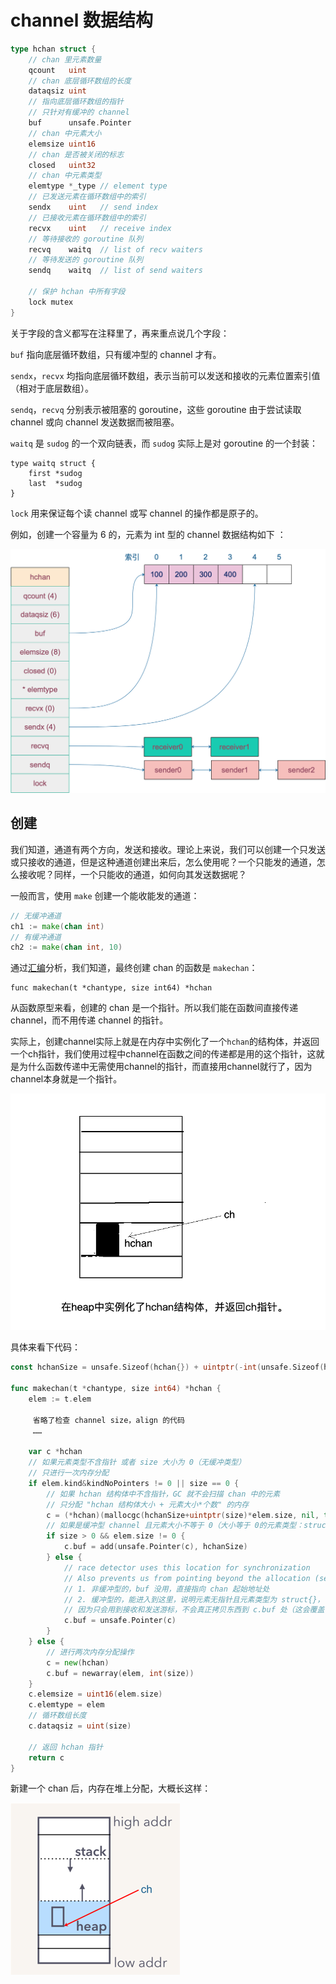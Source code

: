 # channel 数据结构



```go
type hchan struct {
	// chan 里元素数量
	qcount   uint
	// chan 底层循环数组的长度
	dataqsiz uint
	// 指向底层循环数组的指针
	// 只针对有缓冲的 channel
	buf      unsafe.Pointer
	// chan 中元素大小
	elemsize uint16
	// chan 是否被关闭的标志
	closed   uint32
	// chan 中元素类型
	elemtype *_type // element type
	// 已发送元素在循环数组中的索引
	sendx    uint   // send index
	// 已接收元素在循环数组中的索引
	recvx    uint   // receive index
	// 等待接收的 goroutine 队列
	recvq    waitq  // list of recv waiters
	// 等待发送的 goroutine 队列
	sendq    waitq  // list of send waiters

	// 保护 hchan 中所有字段
	lock mutex
}
```

关于字段的含义都写在注释里了，再来重点说几个字段：

`buf` 指向底层循环数组，只有缓冲型的 channel 才有。

`sendx`，`recvx` 均指向底层循环数组，表示当前可以发送和接收的元素位置索引值（相对于底层数组）。

`sendq`，`recvq` 分别表示被阻塞的 goroutine，这些 goroutine 由于尝试读取 channel 或向 channel 发送数据而被阻塞。

`waitq` 是 `sudog` 的一个双向链表，而 `sudog` 实际上是对 goroutine 的一个封装：

```golang
type waitq struct {
	first *sudog
	last  *sudog
}
```

`lock` 用来保证每个读 channel 或写 channel 的操作都是原子的。

例如，创建一个容量为 6 的，元素为 int 型的 channel 数据结构如下 ：

![chan data structure](img/0.png)

## 创建

我们知道，通道有两个方向，发送和接收。理论上来说，我们可以创建一个只发送或只接收的通道，但是这种通道创建出来后，怎么使用呢？一个只能发的通道，怎么接收呢？同样，一个只能收的通道，如何向其发送数据呢？

一般而言，使用 `make` 创建一个能收能发的通道：

```go
// 无缓冲通道
ch1 := make(chan int)
// 有缓冲通道
ch2 := make(chan int, 10)
```

通过[汇编](https://mp.weixin.qq.com/s/obnnVkO2EiFnuXk_AIDHWw)分析，我们知道，最终创建 chan 的函数是 `makechan`：

```golang
func makechan(t *chantype, size int64) *hchan
```

从函数原型来看，创建的 chan 是一个指针。所以我们能在函数间直接传递 channel，而不用传递 channel 的指针。

实际上，创建channel实际上就是在内存中实例化了一个`hchan`的结构体，并返回一个ch指针，我们使用过程中channel在函数之间的传递都是用的这个指针，这就是为什么函数传递中无需使用channel的指针，而直接用channel就行了，因为channel本身就是一个指针。

![img](img/hchan1.png)

具体来看下代码：

```go
const hchanSize = unsafe.Sizeof(hchan{}) + uintptr(-int(unsafe.Sizeof(hchan{}))&(maxAlign-1))

func makechan(t *chantype, size int64) *hchan {
	elem := t.elem

	 省略了检查 channel size，align 的代码
	 ……

	var c *hchan
	// 如果元素类型不含指针 或者 size 大小为 0（无缓冲类型）
	// 只进行一次内存分配
	if elem.kind&kindNoPointers != 0 || size == 0 {
		// 如果 hchan 结构体中不含指针，GC 就不会扫描 chan 中的元素
		// 只分配 "hchan 结构体大小 + 元素大小*个数" 的内存
		c = (*hchan)(mallocgc(hchanSize+uintptr(size)*elem.size, nil, true))
		// 如果是缓冲型 channel 且元素大小不等于 0（大小等于 0的元素类型：struct{}）
		if size > 0 && elem.size != 0 {
			c.buf = add(unsafe.Pointer(c), hchanSize)
		} else {
			// race detector uses this location for synchronization
			// Also prevents us from pointing beyond the allocation (see issue 9401).
			// 1. 非缓冲型的，buf 没用，直接指向 chan 起始地址处
			// 2. 缓冲型的，能进入到这里，说明元素无指针且元素类型为 struct{}，也无影响
			// 因为只会用到接收和发送游标，不会真正拷贝东西到 c.buf 处（这会覆盖 chan的内容）
			c.buf = unsafe.Pointer(c)
		}
	} else {
		// 进行两次内存分配操作
		c = new(hchan)
		c.buf = newarray(elem, int(size))
	}
	c.elemsize = uint16(elem.size)
	c.elemtype = elem
	// 循环数组长度
	c.dataqsiz = uint(size)

	// 返回 hchan 指针
	return c
}
```

新建一个 chan 后，内存在堆上分配，大概长这样：

![make chan](img/1.png)